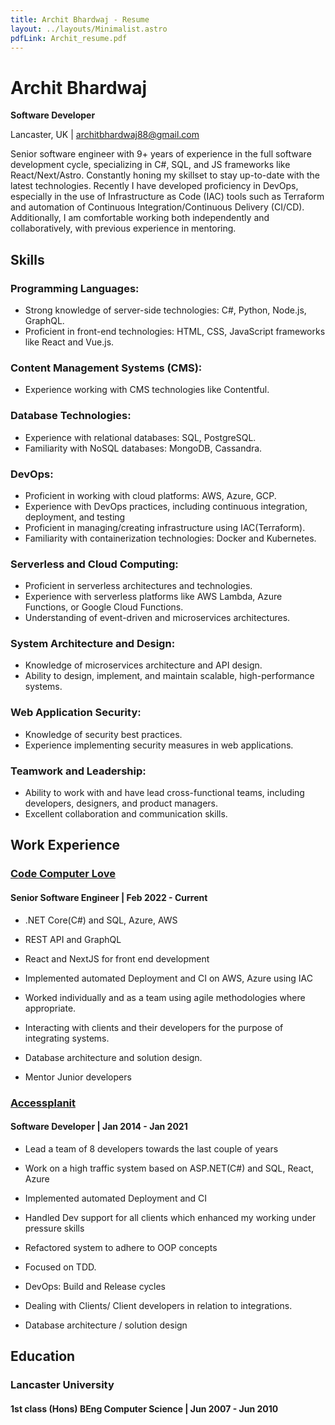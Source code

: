 ```yaml
---
title: Archit Bhardwaj - Resume
layout: ../layouts/Minimalist.astro
pdfLink: Archit_resume.pdf
---
```


# Archit Bhardwaj

**Software Developer**

Lancaster, UK | architbhardwaj88@gmail.com

Senior software engineer with 9+ years of experience in the full software development cycle, specializing in C#, SQL, and JS frameworks like React/Next/Astro. Constantly honing my skillset to stay up-to-date with the latest technologies.
Recently I have developed proficiency in DevOps, especially in the use of Infrastructure as Code (IAC) tools such as Terraform and automation of Continuous Integration/Continuous Delivery (CI/CD). Additionally, I am comfortable working both independently and collaboratively, with previous experience in mentoring.

## Skills

### Programming Languages:
- Strong knowledge of server-side technologies: C#, Python, Node.js, GraphQL.
- Proficient in front-end technologies: HTML, CSS, JavaScript frameworks like React and Vue.js.

### Content Management Systems (CMS):
- Experience working with CMS technologies like Contentful.

### Database Technologies:
- Experience with relational databases: SQL, PostgreSQL.
- Familiarity with NoSQL databases: MongoDB, Cassandra.

### DevOps:
- Proficient in working with cloud platforms: AWS, Azure, GCP.
- Experience with DevOps practices, including continuous integration, deployment, and testing
- Proficient in managing/creating infrastructure using IAC(Terraform).
- Familiarity with containerization technologies: Docker and Kubernetes.

### Serverless and Cloud Computing:
- Proficient in serverless architectures and technologies.
- Experience with serverless platforms like AWS Lambda, Azure Functions, or Google Cloud Functions.
- Understanding of event-driven and microservices architectures.

### System Architecture and Design:
- Knowledge of microservices architecture and API design.
- Ability to design, implement, and maintain scalable, high-performance systems.

### Web Application Security:
- Knowledge of security best practices.
- Experience implementing security measures in web applications.

### Teamwork and Leadership:
- Ability to work with and have lead cross-functional teams, including developers, designers, and product managers.
- Excellent collaboration and communication skills.

## Work Experience

### [Code Computer Love](https://www.codecomputerlove.com/)

#### Senior Software Engineer | Feb 2022 - Current

- .NET Core(C#) and SQL, Azure, AWS

- REST API and GraphQL

- React and NextJS for front end development

- Implemented automated Deployment and CI on AWS, Azure using IAC

- Worked individually and as a team using agile methodologies where appropriate.

- Interacting with clients and their developers for the purpose of integrating systems.

- Database architecture and solution design.

- Mentor Junior developers

### [Accessplanit](https://www.accessplanit.com/)
#### Software Developer | Jan 2014 - Jan 2021

- Lead a team of 8 developers towards the last couple of years

- Work on a high traffic system based on ASP.NET(C#) and SQL, React, Azure

- Implemented automated Deployment and CI

- Handled Dev support for all clients which enhanced my working under pressure skills

- Refactored system to adhere to OOP concepts

- Focused on TDD.

- DevOps: Build and Release cycles

- Dealing with Clients/ Client developers in relation to integrations.

- Database architecture / solution design

## Education

### Lancaster University

#### 1st class (Hons) BEng Computer Science | Jun 2007 - Jun 2010

